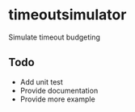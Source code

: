 # timeoutsimulator
Simulate timeout budgeting

## Todo

- Add unit test
- Provide documentation
- Provide more example